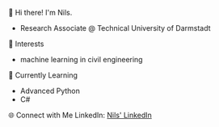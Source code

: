 👋 Hi there! I'm Nils.

- Research Associate @ Technical University of Darmstadt

👀 Interests
- machine learning  in civil engineering

🌱 Currently Learning
- Advanced Python
- C#
  
🌐 Connect with Me
LinkedIn: [Nils' LinkedIn](https://www.linkedin.com/in/nils-sch%C3%A4fer-5a4848233/)
